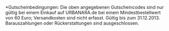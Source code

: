 \*Gutscheinbedingungen: Die oben angegebenen Gutscheincodes sind nur gültig bei einem Einkauf auf URBANARA.de bei einem Mindestbestellwert von 60 Euro; Versandkosten sind nicht erfasst. Gültig bis zum 31.12.2013. Barauszahlungen oder Rückerstattungen sind ausgeschlossen.
